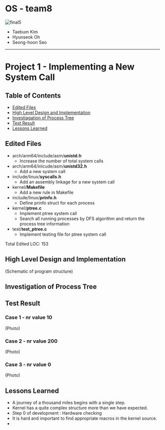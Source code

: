 # OS - team8
![final5](https://user-images.githubusercontent.com/25524539/54601604-c7cfd080-4a82-11e9-81fd-bd870b4ff151.png)
- Taebum Kim
- Hyunseok Oh
- Seong-hoon Seo

---

# Project 1 - Implementing a New System Call
## Table of Contents
- [Edited Files](#edited-files)
- [High Level Design and Implementation](#high-level-design-and-implementation)
- [Investiagation of Process Tree](#investigation-of-process-tree)
- [Test Result](#test-result)
- [Lessons Learned](#lessons-learned)

## Edited Files
- arch/arm64/include/asm/**unistd.h**
  - Increase the number of total system calls
- arch/arm64/inlcude/asm/**unistd32.h**
  - Add a new system call
- include/linux/**syscalls.h**
  - Add an assembly linkage for a new system call 
- kernel/**Makefile**
  - Add a new rule in Makefile
- include/linux/**prinfo.h**
  - Define prinfo struct for each process
- kernel/**ptree.c**
  - Implement ptree system call
  - Search all running processes by DFS algorithm and return the process tree information
- test/**test_ptree.c**
  - Implement testing file for ptree system call
  
Total Edited LOC: 153 

## High Level Design and Implementation

(Schematic of program structure)

## Investigation of Process Tree

## Test Result
### Case 1 - nr value 10
(Photo)
### Case 2 - nr value 200
(Photo)
### Case 3 - nr value 0
(Photo)

## Lessons Learned
- A journey of a thousand miles begins with a single step.
- Kernel has a quite complex structure more than we have expected.
- Step 0 of development : Hardware checking
- It is hard and important to find appropriate macros in the kernel source.
- 
